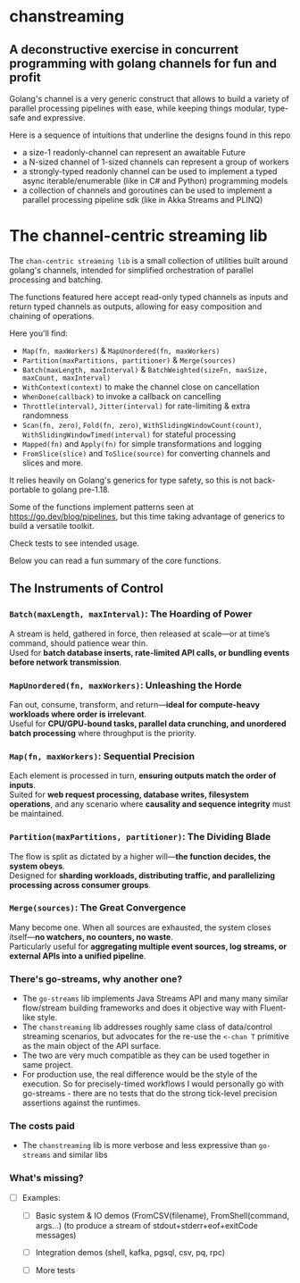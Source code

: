 # chanstreaming

## A deconstructive exercise in concurrent programming with golang channels for fun and profit

Golang's channel is a very generic construct that allows to build a variety of parallel processing pipelines with ease, while keeping things modular, type-safe and expressive.

Here is a sequence of intuitions that underline the designs found in this repo
- a size-1 readonly-channel can represent an awaitable Future
- a N-sized channel of 1-sized channels can represent a group of workers
- a strongly-typed readonly channel can be used to implement a typed async iterable/enumerable (like in C# and Python) programming models
- a collection of channels and goroutines can be used to implement a parallel processing pipeline sdk (like in Akka Streams and PLINQ)

# The channel-centric streaming lib

The `chan-centric streaming lib` is a small collection of utilities built around golang's channels, intended for simplified orchestration of parallel processing and batching.

The functions featured here accept read-only typed channels as inputs and return typed channels as outputs, allowing for easy composition and chaining of operations.

Here you'll find:
- `Map(fn, maxWorkers)` & `MapUnordered(fn, maxWorkers)`
- `Partition(maxPartitions, partitioner)` & `Merge(sources)`
- `Batch(maxLength, maxInterval)` & `BatchWeighted(sizeFn, maxSize, maxCount, maxInterval)`
- `WithContext(context)` to make the channel close on cancellation
- `WhenDone(callback)` to invoke a callback on cancelling
- `Throttle(interval)`, `Jitter(interval)` for rate-limiting & extra randomness
- `Scan(fn, zero)`, `Fold(fn, zero)`, `WithSlidingWindowCount(count)`, `WithSlidingWindowTimed(interval)` for stateful processing
- `Mapped(fn)` and `Apply(fn)` for simple transformations and logging
- `FromSlice(slice)` and `ToSlice(source)` for converting channels and slices and more.

It relies heavily on Golang's generics for type safety, so this is not back-portable to golang pre-1.18.  

Some of the functions implement patterns seen at https://go.dev/blog/pipelines, but this time taking advantage of generics to build a versatile toolkit.

Check tests to see intended usage.

Below you can read a fun summary of the core functions.

## The Instruments of Control

### **`Batch(maxLength, maxInterval)`: The Hoarding of Power**
A stream is held, gathered in force, then released at scale—or at time’s command, should patience wear thin.  
Used for **batch database inserts, rate-limited API calls, or bundling events before network transmission**.

### **`MapUnordered(fn, maxWorkers)`: Unleashing the Horde**
Fan out, consume, transform, and return—**ideal for compute-heavy workloads where order is irrelevant**.  
Useful for **CPU/GPU-bound tasks, parallel data crunching, and unordered batch processing** where throughput is the priority.

### **`Map(fn, maxWorkers)`: Sequential Precision**
Each element is processed in turn, **ensuring outputs match the order of inputs**.  
Suited for **web request processing, database writes, filesystem operations**, and any scenario where **causality and sequence integrity** must be maintained.

### **`Partition(maxPartitions, partitioner)`: The Dividing Blade**
The flow is split as dictated by a higher will—**the function decides, the system obeys**.  
Designed for **sharding workloads, distributing traffic, and parallelizing processing across consumer groups**.

### **`Merge(sources)`: The Great Convergence**
Many become one. When all sources are exhausted, the system closes itself—**no watchers, no counters, no waste**.  
Particularly useful for **aggregating multiple event sources, log streams, or external APIs into a unified pipeline**.

### There's go-streams, why another one?
- The `go-streams` lib implements Java Streams API and many many similar flow/stream building frameworks and does it objective way with Fluent-like style.
- The `chanstreaming` lib addresses roughly same class of data/control streaming scenarios, but advocates for the re-use the `<-chan T` primitive as the main object of the API surface.
- The two are very much compatible as they can be used together in same project.
- For production use, the real difference would be the style of the execution. So for precisely-timed workflows I would personally go with go-streams - there are no tests that do the strong tick-level precision assertions against the runtimes.

### The costs paid
- The `chanstreaming` lib is more verbose and less expressive than `go-streams` and similar libs

### What's missing?
- [ ] Examples:
  - [ ] Basic system & IO demos (FromCSV(filename), FromShell(command, args...) (to produce a stream of stdout+stderr+eof+exitCode messages)
  - [ ] Integration demos (shell, kafka, pgsql, csv, pq, rpc)
  - [ ] More tests


